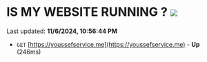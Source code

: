# IS MY WEBSITE RUNNING ? [![](https://img.shields.io/static/v1?label=Sponsor&message=%E2%9D%A4&logo=GitHub&color=%23fe8e86)](https://github.com/sponsors/Youssef-Lehmam)

Last updated: **11/6/2024, 10:56:44 PM**

- `GET` [https://youssefservice.me](https://youssefservice.me) - **Up** (246ms)
